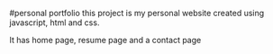 #personal portfolio
this project is my personal website created using 
javascript, html and css.

It has home page, resume page and a contact page
